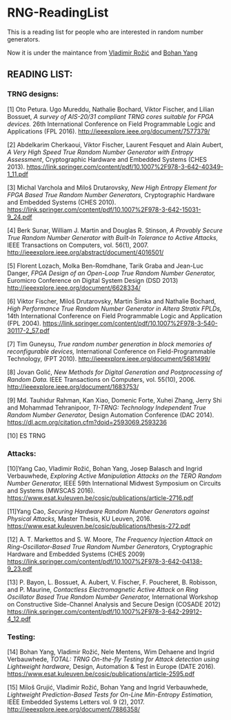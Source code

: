 # RNG-ReadingList
This is a reading list for people who are interested in random number generators.

Now it is under the maintance from [Vladimir Rožić](https://www.esat.kuleuven.be/cosic/vladimir-rozic/ "Vladimir's Homepage") and [Bohan Yang](https://www.esat.kuleuven.be/cosic/965-2/ "Bohan's Homepage")


## READING LIST:

### TRNG designs:

[1] Oto Petura. Ugo Mureddu, Nathalie Bochard, Viktor Fischer, and Lilian Bossuet, _A survey of AIS-20/31 compliant TRNG cores suitable for FPGA devices._ 26th International Conference on Field Programmable Logic and Applications (FPL 2016).
http://ieeexplore.ieee.org/document/7577379/ 

[2] Abdelkarim Cherkaoui, Viktor Fischer, Laurent Fesquet and Alain Aubert, _A Very High Speed True Random Number Generator with Entropy Assessment_, Cryptographic Hardware and Embedded Systems (CHES 2013).
https://link.springer.com/content/pdf/10.1007%2F978-3-642-40349-1_11.pdf 

[3] Michal Varchola and Miloš Drutarovsky, _New High Entropy Element for FPGA Based True Random Number Generators,_  Cryptographic Hardware and Embedded Systems (CHES 2010).
https://link.springer.com/content/pdf/10.1007%2F978-3-642-15031-9_24.pdf 

[4] Berk Sunar, William J. Martin and Douglas R. Stinson, _A Provably Secure True Random Number Generator with Built-In Tolerance to Active Attacks,_ IEEE Transactions on Computers, vol. 56(1), 2007.
http://ieeexplore.ieee.org/abstract/document/4016501/ 

[5]  Florent Lozach, Molka Ben-Romdhane, Tarik Graba and Jean-Luc Danger, _FPGA Design of an Open-Loop True Random Number Generator,_  Euromicro Conference on Digital System Design (DSD 2013)
http://ieeexplore.ieee.org/document/6628334/ 

[6] Viktor Fischer, Miloš Drutarovsky, Martin Šimka and Nathalie Bochard, _High Performance True Random Number Generator in Altera Stratix FPLDs,_ 14th International Conference on Field Programmable Logic and Application (FPL 2004).
https://link.springer.com/content/pdf/10.1007%2F978-3-540-30117-2_57.pdf 

[7] Tim Guneysu, _True random number generation in block memories of reconfigurable devices,_ International Conference on Field-Programmable Technology, (FPT 2010).
http://ieeexplore.ieee.org/document/5681499/ 

[8] Jovan Golić, _New Methods for Digital Generation and Postprocessing of Random Data._ IEEE Transactions on Computers, vol. 55(10), 2006.
http://ieeexplore.ieee.org/document/1683753/ 

[9] Md. Tauhidur Rahman, Kan Xiao, Domenic Forte, Xuhei Zhang, Jerry Shi and Mohammad Tehranipoor, _TI-TRNG: Technology Independent True Random Number Generator,_ Design Automation Conference (DAC 2014).
https://dl.acm.org/citation.cfm?doid=2593069.2593236 

[10] ES TRNG

### Attacks:

[10]Yang Cao, Vladimir Rožić, Bohan Yang, Josep Balasch and Ingrid Verbauwhede, _Exploring Active Manipulation Attacks on the TERO Random Number Generator,_ IEEE 59th International Midwest Symposium on Circuits and Systems (MWSCAS 2016).
https://www.esat.kuleuven.be/cosic/publications/article-2716.pdf 

[11]Yang Cao, _Securing Hardware Random Number Generators against Physical Attacks,_ Master Thesis, KU Leuven, 2016.
https://www.esat.kuleuven.be/cosic/publications/thesis-272.pdf 

[12] A. T. Markettos and S. W. Moore, _The Frequency Injection Attack on Ring-Oscillator-Based True Random Number Generators,_   Cryptographic Hardware and Embedded Systems (CHES 2009)
https://link.springer.com/content/pdf/10.1007%2F978-3-642-04138-9_23.pdf 

[13] P. Bayon, L. Bossuet, A. Aubert, V. Fischer, F. Poucheret, B. Robisson, and P. Maurine, _Contactless Electromagnetic Active Attack on Ring Oscillator Based True Random Number Generator,_ International Workshop on Constructive Side-Channel Analysis and Secure Design (COSADE 2012)
https://link.springer.com/content/pdf/10.1007%2F978-3-642-29912-4_12.pdf 



### Testing:

[14] Bohan Yang, Vladimir Rožić, Nele Mentens, Wim Dehaene and Ingrid Verbauwhede, _TOTAL: TRNG On-the-fly Testing for Attack detection using Lightweight hardware,_ Design, Automation & Test in Europe (DATE 2016).
https://www.esat.kuleuven.be/cosic/publications/article-2595.pdf 

[15] Miloš Grujić, Vladimir Rožić, Bohan Yang and Ingrid Verbauwhede, _Lightweight Prediction-Based Tests for On-Line Min-Entropy Estimation,_ IEEE Embedded Systems Letters vol. 9 (2), 2017.
http://ieeexplore.ieee.org/document/7886358/ 



